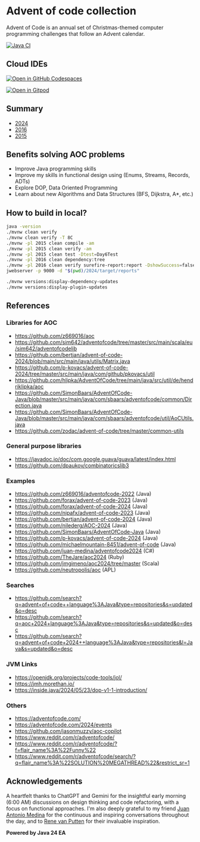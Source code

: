 # Advent of code collection

Advent of Code is an annual set of Christmas-themed computer programming challenges that follow an Advent calendar.

[![Java CI](https://github.com/jabrena/advent-of-code-collection/actions/workflows/maven.yml/badge.svg)](https://github.com/jabrena/advent-of-code-collection/actions/workflows/maven.yml)

## Cloud IDEs

[![Open in GitHub Codespaces](https://github.com/codespaces/badge.svg)](https://codespaces.new/jabrena/advent-of-code-collection)

[![Open in Gitpod](https://gitpod.io/button/open-in-gitpod.svg)](https://gitpod.io/#https://github.com/jabrena/advent-of-code-collection)

## Summary

- [2024](./2024/README.md)
- [2016](./2016/README.md)
- [2015](./2015/README.md)

## Benefits solving AOC problems

- Improve Java programming skills
- Improve my skills in functional design using (Enums, Streams, Records, ADTs)
- Explore DOP, Data Oriented Programming
- Learn about new Algorithms and Data Structures (BFS, Dijkstra, A*, etc.)

## How to build in local?

```bash
java -version
./mvnw clean verify
./mvnw clean verify -T 8C
./mvnw -pl 2015 clean compile -am
./mvnw -pl 2015 clean verify -am
./mvnw -pl 2015 clean test -Dtest=Day6Test
./mvnw -pl 2016 clean dependency:tree
./mvnw -pl 2016 clean verify surefire-report:report -DshowSuccess=false
jwebserver -p 9000 -d "$(pwd)/2024/target/reports"

./mvnw versions:display-dependency-updates
./mvnw versions:display-plugin-updates
```

## References

### Libraries for AOC

- https://github.com/z669016/aoc
- https://github.com/sim642/adventofcode/tree/master/src/main/scala/eu/sim642/adventofcodelib
- https://github.com/bertjan/advent-of-code-2024/blob/main/src/main/java/utils/Matrix.java
- https://github.com/p-kovacs/advent-of-code-2024/tree/master/src/main/java/com/github/pkovacs/util
- https://github.com/hlipka/AdventOfCode/tree/main/java/src/util/de/hendriklipka/aoc
- https://github.com/SimonBaars/AdventOfCode-Java/blob/master/src/main/java/com/sbaars/adventofcode/common/Direction.java
- https://github.com/SimonBaars/AdventOfCode-Java/blob/master/src/main/java/com/sbaars/adventofcode/util/AoCUtils.java
- https://github.com/zodac/advent-of-code/tree/master/common-utils

### General purpose libraries

- https://javadoc.io/doc/com.google.guava/guava/latest/index.html
- https://github.com/dpaukov/combinatoricslib3

### Examples

- https://github.com/z669016/adventofcode-2022 (Java)
- https://github.com/forax/advent-of-code-2023 (Java)
- https://github.com/forax/advent-of-code-2024 (Java)
- https://github.com/nipafx/advent-of-code-2023 (Java)
- https://github.com/bertjan/advent-of-code-2024 (Java)
- https://github.com/nilederg/AOC-2024 (Java)
- https://github.com/SimonBaars/AdventOfCode-Java (Java)
- https://github.com/p-kovacs/advent-of-code-2024 (Java)
- https://github.com/michaelmountain-8451/advent-of-code (Java)
- https://github.com/juan-medina/adventofcode2024 (C#)
- https://github.com/TheJare/aoc2024 (Ruby)
- https://github.com/jmgimeno/aoc2024/tree/master (Scala)
- https://github.com/neutropolis/aoc (APL)

### Searches

- https://github.com/search?q=advent+of+code++language%3AJava&type=repositories&s=updated&o=desc
- https://github.com/search?q=aoc+2024+language%3AJava&type=repositories&s=updated&o=desc
- https://github.com/search?q=advent+of+code+2024++language%3AJava&type=repositories&l=Java&s=updated&o=desc

### JVM Links

- https://openjdk.org/projects/code-tools/jol/
- https://jmh.morethan.io/
- https://inside.java/2024/05/23/dop-v1-1-introduction/

### Others

- https://adventofcode.com/
- https://adventofcode.com/2024/events
- https://github.com/jasonmuzzy/aoc-copilot
- https://www.reddit.com/r/adventofcode/
- https://www.reddit.com/r/adventofcode/?f=flair_name%3A%22Funny%22
- https://www.reddit.com/r/adventofcode/search/?q=flair_name%3A%22SOLUTION%20MEGATHREAD%22&restrict_sr=1

## Acknowledgements

A heartfelt thanks to ChatGPT and Gemini for the insightful early morning (6:00 AM)
discussions on design thinking and code refactoring, with a focus on functional approaches.
I'm also deeply grateful to my friend [Juan Antonio Medina](https://www.github.com/juan-medina)
for the continuous and inspiring conversations throughout the day,
and to [Rene van Putten](https://github.com/z669016/) for their invaluable inspiration.

**Powered by Java 24 EA**
